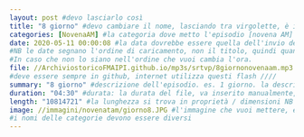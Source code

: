 ```yaml
---
layout: post #devo lasciarlo così
title: "8 giorno" #devo cambiare il nome, lasciando tra virgolette, è il nome dell'episodio del podcast
categories: [NovenaAM] #la categoria dove metto l'episodio [novena AM] meglio fare un podcast per ogni categoria, un po' come la playlist. NB non lasciare spazi
date: 2020-05-11 00:00:08 #la data dovrebbe essere quella dell'invio del podcast, ma si può mettere una qualsiasi.
#NB le date segnano l'ordine di caricamento, non il titolo, quindi quando le carichi, se vuoi un ordine, metti le date in ordine cronologico crescente.
#In caso che non lo siano nell'ordine che vuoi cambia l'ora.
file: //ArchiviostoricoFMAIPI.github.io/mp3s/srtvp/8giornonovenaam.mp3 #File: // nome sito. nome cartella. Non serve scrivere due volte ArchiviostoricoFMAIPI. nome file, puoi caricarti tante sottocartelle in mp3s...mp3s/sottocartella/nome file.mp3 NB solo Mp3!
#deve essere sempre in github, internet utilizza questi flash ////
summary: "8 giorno" #descrizione dell'episodio. es. 1 giorno. la descrizione dell'audio.
duration: "04:30" #durata: la durata del file, va inserito manualmente, non lo fa il programma
length: "10814721" #la lunghezza si trova in proprietà / dimensioni NB in byte
image: //immagini/novenatam/giorno8.JPG #l'immagine che vuoi mettere, è la cartella su PC dove metti le immagini, NB Attenzione alle maiuscole e minuscole
#i nomi delle categorie devono essere diversi
---
```

